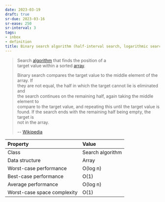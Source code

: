 ```yaml
---
date: 2023-03-19
draft: true
sr-due: 2023-03-16
sr-ease: 250
sr-interval: 3
tags:
- inbox
- definition
title: Binary search algorithm (half-interval search, logarithmic search, binary chop)
---
```

   
> Search [algorithm](./algorithm.md) that finds the position of a   
> target value within a sorted [array](./array%20%28computer%20science%29.md).   
>   
> Binary search compares the target value to the middle element of the array. If   
> they are not equal, the half in which the target cannot lie is eliminated and   
> the search continues on the remaining half, again taking the middle element to   
> compare to the target value, and repeating this until the target value is   
> found. If the search ends with the remaining half being empty, the target is   
> not in the array.   
>   
> -- [Wikipedia](https://en.wikipedia.org/wiki/Binary_search_algorithm)   
   
| Property                    | Value            |   
|:----------------------------|:-----------------|   
| Class                       | Search algorithm |   
| Data structure              | Array            |   
| Worst-case performance      | O(log n)         |   
| Best-case performance       | O(1)             |   
| Average performance         | O(log n)         |   
| Worst-case space complexity | O(1)             |